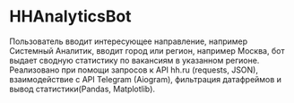 # HHAnalyticsBot
Пользователь вводит интересующее направление, например Системный Аналитик, вводит город или регион, например Москва, бот выдает сводную статистику по вакансиям в указанном регионе.
Реализовано при помощи запросов к API hh.ru (requests, JSON), взаимодействие с API Telegram (Aiogram), фильтрация датафреймов и вывод статистики(Pandas, Matplotlib).

